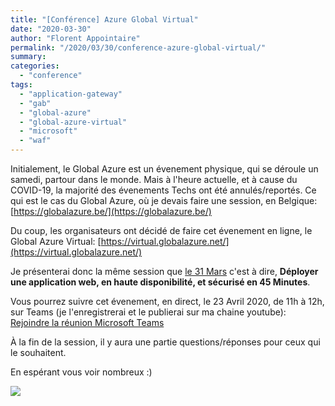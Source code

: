 ```yaml
---
title: "[Conférence] Azure Global Virtual"
date: "2020-03-30"
author: "Florent Appointaire"
permalink: "/2020/03/30/conference-azure-global-virtual/"
summary: 
categories: 
  - "conference"
tags: 
  - "application-gateway"
  - "gab"
  - "global-azure"
  - "global-azure-virtual"
  - "microsoft"
  - "waf"
---
```

Initialement, le Global Azure est un évenement physique, qui se déroule un samedi, partour dans le monde. Mais à l'heure actuelle, et à cause du COVID-19, la majorité des évenements Techs ont été annulés/reportés. Ce qui est le cas du Global Azure, où je devais faire une session, en Belgique: [https://globalazure.be/](https://globalazure.be/)

Du coup, les organisateurs ont décidé de faire cet évenement en ligne, le Global Azure Virtual: [https://virtual.globalazure.net/](https://virtual.globalazure.net/)

Je présenterai donc la même session que [le 31 Mars](https://cloudyjourney.fr/2020/03/27/virtual-azure-community-day/) c'est à dire, **Déployer une application web, en haute disponibilité, et sécurisé en 45 Minutes**.

Vous pourrez suivre cet évenement, en direct, le 23 Avril 2020, de 11h à 12h, sur Teams (je l'enregistrerai et le publierai sur ma chaine youtube): [Rejoindre la réunion Microsoft Teams](https://teams.microsoft.com/l/meetup-join/19%3ameeting_NzA2NzU4NjItYzJkYy00MzFkLWEzMGQtOTcxZjJkYjlhOWI5%40thread.v2/0?context=%7b%22Tid%22%3a%22eeaf349e-fb1e-4ee9-bd70-0556e75ee697%22%2c%22Oid%22%3a%22d9b355cf-679b-48ae-994d-055c11c93044%22%7d)

À la fin de la session, il y aura une partie questions/réponses pour ceux qui le souhaitent.

En espérant vous voir nombreux :)

![](https://cloudyjourney.fr/wp-content/uploads/2020/03/gav_logo.png)